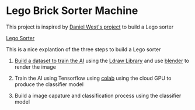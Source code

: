 # Lego Brick Sorter Machine


This project is inspired by [Daniel West's project][4] to build a Lego sorter

[Lego Sorter][5]

This is a nice explantion of the three steps to build a Lego sorter

1.  [Build a dataset to train the AI][1] using the [Ldraw Library][3] and use [blender][2] to render the image

2.  Train the AI using Tensorflow using [colab][6] using the cloud GPU to produce the classifier model

3.  Build a image capature and classification process using the classifier model

[1]: https://github.com/Gadgeteering/LegoBrickClassification/blob/master/README.md
[2]: https://github.com/TobyLobster/ImportLDraw
[3]: http://www.ldraw.org/
[4]: https://youtu.be/-UGl0ZOCgwQ
[5]: https://towardsdatascience.com/how-i-created-over-100-000-labeled-lego-training-images-ec74191bb4ef
[6]: https://colab.research.google.com/
